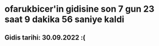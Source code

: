 # ofarukbicer'in gidisine son 7 gun 23 saat 9 dakika 56 saniye kaldi

## Gidis tarihi: 30.09.2022 :(